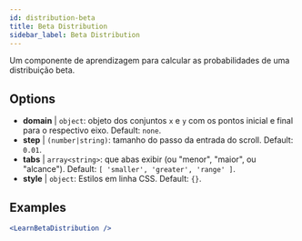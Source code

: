 ```yaml
---
id: distribution-beta
title: Beta Distribution
sidebar_label: Beta Distribution
---
```


Um componente de aprendizagem para calcular as probabilidades de uma distribuição beta.

## Options

* __domain__ | `object`: objeto dos conjuntos `x` e `y` com os pontos inicial e final para o respectivo eixo. Default: `none`.
* __step__ | `(number|string)`: tamanho do passo da entrada do scroll. Default: `0.01`.
* __tabs__ | `array<string>`: que abas exibir (ou "menor", "maior", ou "alcance"). Default: `[
  'smaller',
  'greater',
  'range'
]`.
* __style__ | `object`: Estilos em linha CSS. Default: `{}`.


## Examples

```jsx live
<LearnBetaDistribution />
```

